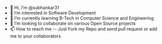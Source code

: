 - 👋 Hi, I’m @subhankar31
- 👀 I’m interested in Software Development
- 🌱 I’m currently learning B-Tech in Computer Science and Engineering
- 💞️ I’m looking to collaborate on various Open Source projects
- 📫 How to reach me -- Just Fork my Repo and send pull request or add me to your collaborators

<!---
subhankar31/subhankar31 is a ✨ special ✨ repository because its `README.md` (this file) appears on your GitHub profile.
You can click the Preview link to take a look at your changes.
--->
